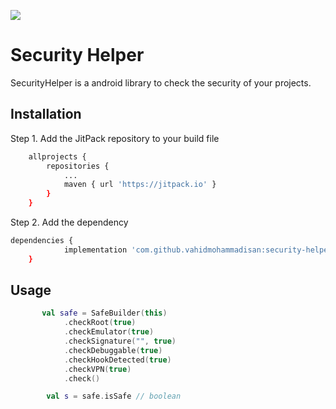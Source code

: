 
[![](https://jitpack.io/v/vahidmohammadisan/security-helper.svg)](https://jitpack.io/#vahidmohammadisan/security-helper)

# Security Helper

SecurityHelper is a android library to check the security of your projects.

## Installation

Step 1. Add the JitPack repository to your build file

```bash
	allprojects {
		repositories {
			...
			maven { url 'https://jitpack.io' }
		}
	}
```

Step 2. Add the dependency

```bash
dependencies {
	        implementation 'com.github.vahidmohammadisan:security-helper:1.0.0'
	}
```

## Usage

```kotlin
       val safe = SafeBuilder(this)
            .checkRoot(true)
            .checkEmulator(true)
            .checkSignature("", true)
            .checkDebuggable(true)
            .checkHookDetected(true)
            .checkVPN(true)
            .check()

        val s = safe.isSafe // boolean
```
